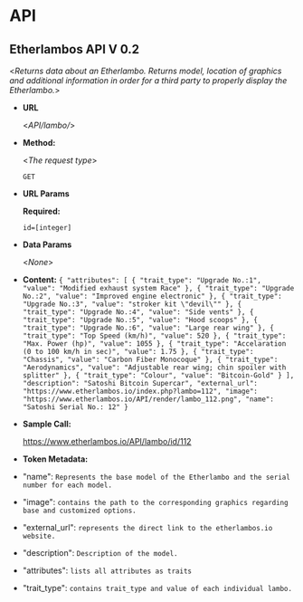 # API
**Etherlambos API V 0.2**
----
  <_Returns data about an Etherlambo. Returns model, location of graphics and additional information in order for a third party to properly display the Etherlambo._>

* **URL**

  <_API/lambo/_>

* **Method:**
  
  <_The request type_>

  `GET`
  
*  **URL Params**


   **Required:**
 
   `id=[integer]`


* **Data Params**

  <_None_>

* **Content:** 	`{
    "attributes": [
        {
            "trait_type": "Upgrade No.:1",
            "value": "Modified exhaust system Race"
        },
        {
            "trait_type": "Upgrade No.:2",
            "value": "Improved engine electronic"
        },
        {
            "trait_type": "Upgrade No.:3",
            "value": "stroker kit \"devil\""
        },
        {
            "trait_type": "Upgrade No.:4",
            "value": "Side vents"
        },
        {
            "trait_type": "Upgrade No.:5",
            "value": "Hood scoops"
        },
        {
            "trait_type": "Upgrade No.:6",
            "value": "Large rear wing"
        },
        {
            "trait_type": "Top Speed (km/h)",
            "value": 520
        },
        {
            "trait_type": "Max. Power (hp)",
            "value": 1055
        },
        {
            "trait_type": "Accelaration (0 to 100 km/h in sec)",
            "value": 1.75
        },
        {
            "trait_type": "Chassis",
            "value": "Carbon Fiber Monocoque"
        },
        {
            "trait_type": "Aerodynamics",
            "value": "Adjustable rear wing; chin spoiler with splitter"
        },
        {
            "trait_type": "Colour",
            "value": "Bitcoin-Gold"
        }
    ],
    "description": "Satoshi Bitcoin Supercar",
    "external_url": "https://www.etherlambos.io/index.php?lambo=112",
    "image": "https://www.etherlambos.io/API/render/lambo_112.png",
    "name": "Satoshi Serial No.: 12"
}`
 
* **Sample Call:**

    https://www.etherlambos.io/API/lambo/id/112

* **Token Metadata:**

* "name": 
`Represents the base model of the Etherlambo and the serial number for each model.`
* "image": `contains the path to the corresponding graphics regarding base and customized options.`
* "external_url": `represents the direct link to the etherlambos.io website.` 
* "description": `Description of the model.`
* "attributes": `lists all attributes as traits`
* "trait_type": `contains trait_type and value of each individual lambo.`
